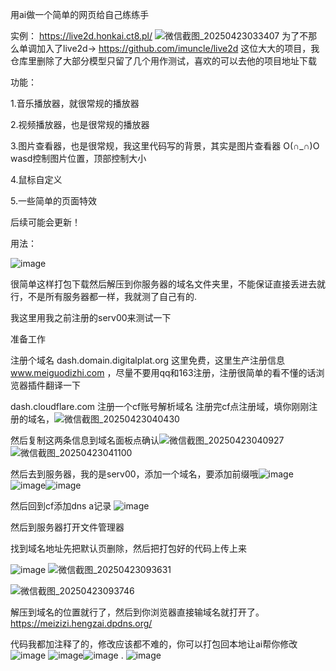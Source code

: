 用ai做一个简单的网页给自己练练手

实例：   https://live2d.honkai.ct8.pl/
![微信截图_20250423033407](https://github.com/user-attachments/assets/ff4e2c55-3b62-4ad0-9e96-d7a81c981413)
为了不那么单调加入了live2d→ https://github.com/imuncle/live2d 这位大大的项目，我仓库里删除了大部分模型只留了几个用作测试，喜欢的可以去他的项目地址下载

功能：

1.音乐播放器，就很常规的播放器

2.视频播放器，也是很常规的播放器

3.图片查看器，也是很常规，我这里代码写的背景，其实是图片查看器 O(∩_∩)O wasd控制图片位置，顶部控制大小

4.鼠标自定义

5.一些简单的页面特效


后续可能会更新！

用法：

![image](https://github.com/user-attachments/assets/647d328e-dc62-450e-a397-9ecb07ac5106)

很简单这样打包下载然后解压到你服务器的域名文件夹里，不能保证直接丢进去就行，不是所有服务器都一样，我就测了自己有的.

我这里用我之前注册的serv00来测试一下

准备工作

注册个域名 dash.domain.digitalplat.org 这里免费，这里生产注册信息 www.meiguodizhi.com ，尽量不要用qq和163注册，注册很简单的看不懂的话浏览器插件翻译一下

dash.cloudflare.com 注册一个cf账号解析域名 注册完cf点注册域，填你刚刚注册的域名，![微信截图_20250423040430](https://github.com/user-attachments/assets/67c0da7f-4836-4562-8864-39fc12679646)

然后复制这两条信息到域名面板点确认![微信截图_20250423040927](https://github.com/user-attachments/assets/cd92df75-577a-4d0c-aa33-ab75558aab76)![微信截图_20250423041100](https://github.com/user-attachments/assets/bf04e5e4-db6c-46bf-a941-ebb457849a4b)

然后去到服务器，我的是serv00，添加一个域名，要添加前缀哦![image](https://github.com/user-attachments/assets/75ab6a91-5231-4e16-8363-704579b954cc)
![image](https://github.com/user-attachments/assets/1e0b4bec-d258-4d2e-bbf5-c9f43bc49355)![image](https://github.com/user-attachments/assets/536502df-3547-454a-a122-dcbf907f3cb5)

然后回到cf添加dns a记录 ![image](https://github.com/user-attachments/assets/658a54b5-65cd-4016-8e92-85752ee62354)

然后到服务器打开文件管理器 

找到域名地址先把默认页删除，然后把打包好的代码上传上来

![image](https://github.com/user-attachments/assets/3d5d475d-cf4d-487d-a457-d2b6f8eb35e9)
![微信截图_20250423093631](https://github.com/user-attachments/assets/18296c1c-577b-4c53-95b7-618516a17ecb)

![微信截图_20250423093746](https://github.com/user-attachments/assets/2c1067b5-9971-4a30-98e1-60e8e977d83c)

解压到域名的位置就行了，然后到你浏览器直接输域名就打开了。https://meizizi.hengzai.dpdns.org/

代码我都加注释了的，修改应该都不难的，你可以打包回本地让ai帮你修改
![image](https://github.com/user-attachments/assets/f9ada10e-50f7-4fef-a58c-791056db0882)
![image](https://github.com/user-attachments/assets/ceaa3bcb-16d3-4429-91f3-18584da86180)![image](https://github.com/user-attachments/assets/5d25acf9-f7f8-4dbc-8b7a-74612900da03)
.
![image](https://github.com/user-attachments/assets/ba33e92e-f6a9-43f5-ad85-835bba6affe7)











     

